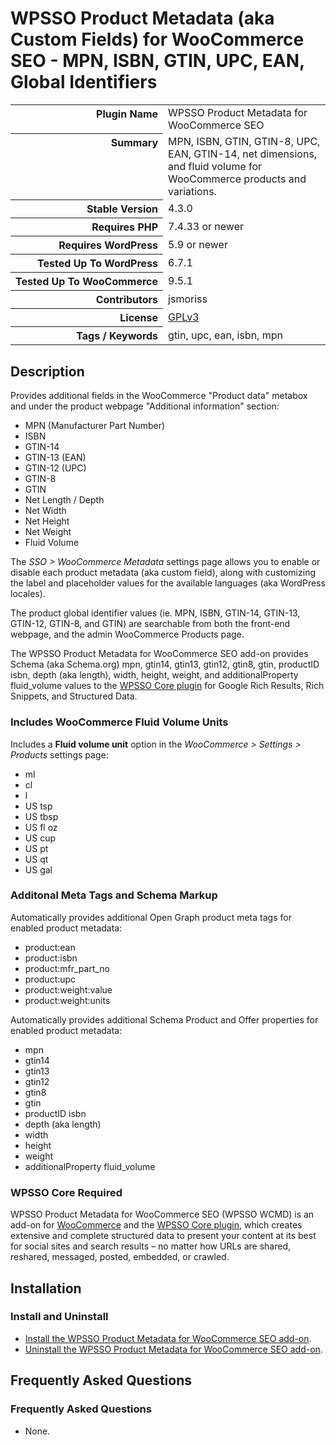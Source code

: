 <h1>WPSSO Product Metadata (aka Custom Fields) for WooCommerce SEO - MPN, ISBN, GTIN, UPC, EAN, Global Identifiers</h1>

<table>
<tr><th align="right" valign="top" nowrap>Plugin Name</th><td>WPSSO Product Metadata for WooCommerce SEO</td></tr>
<tr><th align="right" valign="top" nowrap>Summary</th><td>MPN, ISBN, GTIN, GTIN-8, UPC, EAN, GTIN-14, net dimensions, and fluid volume for WooCommerce products and variations.</td></tr>
<tr><th align="right" valign="top" nowrap>Stable Version</th><td>4.3.0</td></tr>
<tr><th align="right" valign="top" nowrap>Requires PHP</th><td>7.4.33 or newer</td></tr>
<tr><th align="right" valign="top" nowrap>Requires WordPress</th><td>5.9 or newer</td></tr>
<tr><th align="right" valign="top" nowrap>Tested Up To WordPress</th><td>6.7.1</td></tr>
<tr><th align="right" valign="top" nowrap>Tested Up To WooCommerce</th><td>9.5.1</td></tr>
<tr><th align="right" valign="top" nowrap>Contributors</th><td>jsmoriss</td></tr>
<tr><th align="right" valign="top" nowrap>License</th><td><a href="https://www.gnu.org/licenses/gpl.txt">GPLv3</a></td></tr>
<tr><th align="right" valign="top" nowrap>Tags / Keywords</th><td>gtin, upc, ean, isbn, mpn</td></tr>
</table>

<h2>Description</h2>

<!-- about -->

<p>Provides additional fields in the WooCommerce "Product data" metabox and under the product webpage "Additional information" section:</p>

<ul>
<li>MPN (Manufacturer Part Number)</li>
<li>ISBN</li>
<li>GTIN-14</li>
<li>GTIN-13 (EAN)</li>
<li>GTIN-12 (UPC)</li>
<li>GTIN-8</li>
<li>GTIN</li>
<li>Net Length / Depth</li>
<li>Net Width</li>
<li>Net Height</li>
<li>Net Weight</li>
<li>Fluid Volume</li>
</ul>

<!-- /about -->

<p>The <em>SSO &gt; WooCommerce Metadata</em> settings page allows you to enable or disable each product metadata (aka custom field), along with customizing the label and placeholder values for the available languages (aka WordPress locales).</p>

<p>The product global identifier values (ie. MPN, ISBN, GTIN-14, GTIN-13, GTIN-12, GTIN-8, and GTIN) are searchable from both the front-end webpage, and the admin WooCommerce Products page.</p>

<p>The WPSSO Product Metadata for WooCommerce SEO add-on provides Schema (aka Schema.org) mpn, gtin14, gtin13, gtin12, gtin8, gtin, productID isbn, depth (aka length), width, height, weight, and additionalProperty fluid_volume values to the <a href="https://wordpress.org/plugins/wpsso/">WPSSO Core plugin</a> for Google Rich Results, Rich Snippets, and Structured Data.</p>

<h3>Includes WooCommerce Fluid Volume Units</h3>

<p>Includes a <strong>Fluid volume unit</strong> option in the <em>WooCommerce &gt; Settings &gt; Products</em> settings page:</p>

<ul>
<li>ml</li>
<li>cl</li>
<li>l</li>
<li>US tsp</li>
<li>US tbsp</li>
<li>US fl oz</li>
<li>US cup</li>
<li>US pt</li>
<li>US qt</li>
<li>US gal</li>
</ul>

<h3>Additonal Meta Tags and Schema Markup</h3>

<p>Automatically provides additional Open Graph product meta tags for enabled product metadata:</p>

<ul>
<li>product:ean</li>
<li>product:isbn</li>
<li>product:mfr_part_no</li>
<li>product:upc</li>
<li>product:weight:value</li>
<li>product:weight:units</li>
</ul>

<p>Automatically provides additional Schema Product and Offer properties for enabled product metadata:</p>

<ul>
<li>mpn</li>
<li>gtin14</li>
<li>gtin13</li>
<li>gtin12</li>
<li>gtin8</li>
<li>gtin</li>
<li>productID isbn</li>
<li>depth (aka length)</li>
<li>width</li>
<li>height</li>
<li>weight</li>
<li>additionalProperty fluid_volume</li>
</ul>

<h3>WPSSO Core Required</h3>

<p>WPSSO Product Metadata for WooCommerce SEO (WPSSO WCMD) is an add-on for <a href="https://wordpress.org/plugins/woocommerce/">WooCommerce</a> and the <a href="https://wordpress.org/plugins/wpsso/">WPSSO Core plugin</a>, which creates extensive and complete structured data to present your content at its best for social sites and search results – no matter how URLs are shared, reshared, messaged, posted, embedded, or crawled.</p>

<h2>Installation</h2>

<h3 class="top">Install and Uninstall</h3>

<ul>
<li><a href="https://wpsso.com/docs/plugins/wpsso-wc-metadata/installation/install-the-plugin/">Install the WPSSO Product Metadata for WooCommerce SEO add-on</a>.</li>
<li><a href="https://wpsso.com/docs/plugins/wpsso-wc-metadata/installation/uninstall-the-plugin/">Uninstall the WPSSO Product Metadata for WooCommerce SEO add-on</a>.</li>
</ul>

<h2>Frequently Asked Questions</h2>

<h3 class="top">Frequently Asked Questions</h3>

<ul>
<li>None.</li>
</ul>

